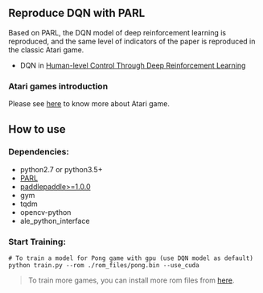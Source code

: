 ## Reproduce DQN with PARL
Based on PARL, the DQN model of deep reinforcement learning is reproduced, and the same level of indicators of the paper is reproduced in the classic Atari game.

+ DQN in
[Human-level Control Through Deep Reinforcement Learning](http://www.nature.com/nature/journal/v518/n7540/full/nature14236.html)

### Atari games introduction
Please see [here](https://gym.openai.com/envs/#atari) to know more about Atari game.


## How to use
### Dependencies:
+ python2.7 or python3.5+
+ [PARL](https://github.com/PaddlePaddle/PARL)
+ [paddlepaddle>=1.0.0](https://github.com/PaddlePaddle/Paddle)
+ gym
+ tqdm
+ opencv-python
+ ale_python_interface


### Start Training:
```
# To train a model for Pong game with gpu (use DQN model as default)
python train.py --rom ./rom_files/pong.bin --use_cuda
```
> To train more games, you can install more rom files from [here](https://github.com/openai/atari-py/tree/master/atari_py/atari_roms).
